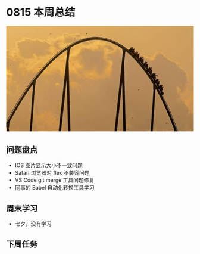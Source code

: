 
# 0815 本周总结

![](./bg-imgs/0815.jpg)

## 问题盘点

- IOS 图片显示大小不一致问题
- Safari 浏览器对 flex 不兼容问题
- VS Code git merge 工具问题修复
- 同事的 Babel 自动化转换工具学习



## 周末学习

- 七夕，没有学习

## 下周任务

